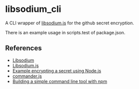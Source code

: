 # libsodium_cli

A CLI wrapper of [libsodium.js](https://github.com/jedisct1/libsodium.js) for the github secret encryption.

There is an example usage in scripts.test of package.json.

## References

- [Libsodium](https://libsodium.gitbook.io/doc/)
- [Libsodium.js](https://github.com/jedisct1/libsodium.js)
- [Example encrypting a secret using Node.js](https://docs.github.com/en/rest/guides/encrypting-secrets-for-the-rest-api?apiVersion=2022-11-28#example-encrypting-a-secret-using-nodejs)
- [commander.js](https://github.com/tj/commander.js)
- [Building a simple command line tool with npm](https://blog.npmjs.org/post/118810260230/building-a-simple-command-line-tool-with-npm)
